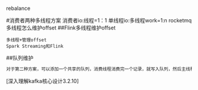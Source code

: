 #
rebalance

#消费者两种多线程方案
消费者io:线程=1：1
单线程io:多线程work=1:n
[](https://time.geekbang.org/column/article/108512)
rocketmq多线程怎么维护offset
##Flink多线程维护offset

```
多线程+管理offset
Spark Streaming和Flink
```
##队列维护
```asp
对于第二种方案，可以添加一个共享的队列，消费线程消费完一个记录，就写入队列，然后主线程可以读取这个队列，然后依次提交小号的offset

```
[深入理解kafka核心设计3.2.10]
